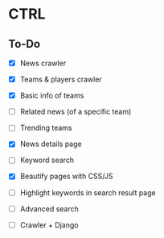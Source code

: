 # CTRL

## To-Do

- [x] News crawler
- [x] Teams & players crawler

- [x] Basic info of teams
- [ ] Related news (of a specific team)
- [ ] Trending teams

- [x] News details page
- [ ] Keyword search

- [x] Beautify pages with CSS/JS
- [ ] Highlight keywords in search result page

- [ ] Advanced search
- [ ] Crawler + Django
